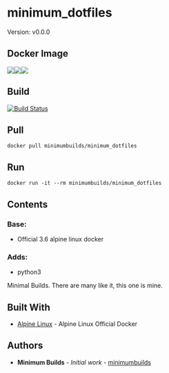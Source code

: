 # minimum_dotfiles

Version: v0.0.0

## Docker Image

[![](https://images.microbadger.com/badges/version/minimumbuilds/minimum_dotfiles:v0.0.0.svg)](https://microbadger.com/images/minimumbuilds/minimum_dotfiles:v0.0.0 "Get your own version badge on microbadger.com")[![](https://images.microbadger.com/badges/image/minimumbuilds/minimum_dotfiles:v0.0.0.svg)](https://microbadger.com/images/minimumbuilds/minimum_dotfiles:v0.0.0 "Get your own image badge on microbadger.com")[![](https://images.microbadger.com/badges/commit/minimumbuilds/minimum_dotfiles:v0.0.0.svg)](https://microbadger.com/images/minimumbuilds/minimum_dotfiles:v0.0.0 "Get your own commit badge on microbadger.com") 

## Build
[![Build Status](https://travis-ci.org/minimumbuilds/minimum_dotfiles.svg?branch=v0.0.0)](https://travis-ci.org/minimumbuilds/minimum_dotfiles)

## Pull
	docker pull minimumbuilds/minimum_dotfiles

## Run
	docker run -it --rm minimumbuilds/minimum_dotfiles

## Contents

### Base:
- Official 3.6 alpine linux docker

### Adds:
- python3

Minimal Builds. There are many like it, this one is mine.

## Built With

* [Alpine Linux](https://hub.docker.com/_/alpine/) - Alpine Linux Official Docker

## Authors

* **Minimum Builds** - *Initial work* - [minimumbuilds](https://github.com/minimumbuilds)

